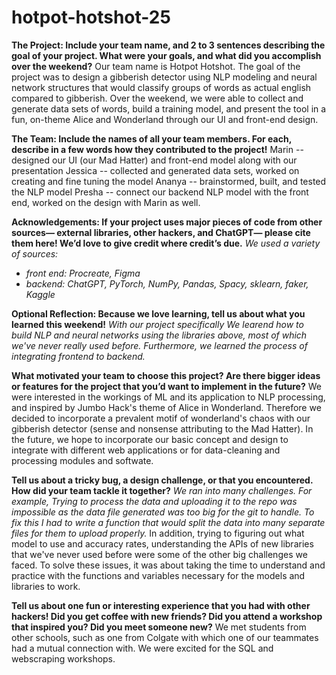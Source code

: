# hotpot-hotshot-25
**The Project: Include your team name, and 2 to 3 sentences describing the goal of your project. What were your goals, and what did you accomplish over the weekend?**
Our team name is Hotpot Hotshot. The goal of the project was to design a gibberish detector using NLP modeling and neural network structures that would classify groups of words as actual english compared to gibberish. Over the weekend, we were able to collect and generate data sets of words, build a training model, and present the tool in a fun, on-theme Alice and Wonderland through our UI and front-end design. 

**The Team: Include the names of all your team members. For each, describe in a few words how they contributed to the project!**
Marin -- designed our UI (our Mad Hatter) and front-end model along with our presentation
Jessica -- collected and generated data sets, worked on creating and fine tuning the model 
Ananya -- brainstormed, built, and tested the NLP model
Presha -- connect our backend NLP model with the front end, worked on the design with Marin as well. 

**Acknowledgements: If your project uses major pieces of code from other sources— external libraries, other hackers, and ChatGPT— please cite them here! We’d love to give credit where credit’s due.**
_We used a variety of sources:_
 - _front end: Procreate, Figma_
 - _backend: ChatGPT, PyTorch, NumPy, Pandas, Spacy, sklearn, faker, Kaggle_

**Optional Reflection: Because we love learning, tell us about what you learned this weekend!**
_With our project specifically We learend how to build NLP and neural networks using the libraries above, most of which we've never really used before. Furthermore, we learned the process of integrating frontend to backend._

**What motivated your team to choose this project? Are there bigger ideas or features for the project that you’d want to implement in the future?**
We were interested in the workings of ML and its application to NLP processing, and inspired by Jumbo Hack's theme of Alice in Wonderland. Therefore we decided to incorporate a prevalent motif of wonderland's chaos with our gibberish detector (sense and nonsense attributing to the Mad Hatter). 
In the future, we hope to incorporate our basic concept and design to integrate with different web applications or for data-cleaning and processing modules and softwate.

**Tell us about a tricky bug, a design challenge, or that you encountered. How did your team tackle it together?**
_We ran into many challenges. For example, Trying to process the data and uploading it to the repo was impossible as the data file generated was too big for the git to handle. To fix this I had to write a function that would split the data into many separate files for them to upload properly._ In addition, trying to figuring out what model to use and accuracy rates, understanding the APIs of new libraries that we've never used before were some of the other big challenges we faced. To solve these issues, it was about taking the time to understand and practice with the functions and variables necessary for the models and libraries to work. 

**Tell us about one fun or interesting experience that you had with other hackers! Did you get coffee with new friends? Did you attend a workshop that inspired you? Did you meet someone new?**
We met students from other schools, such as one from Colgate with which one of our teammates had a mutual connection with. We were excited for the SQL and webscraping workshops. 
